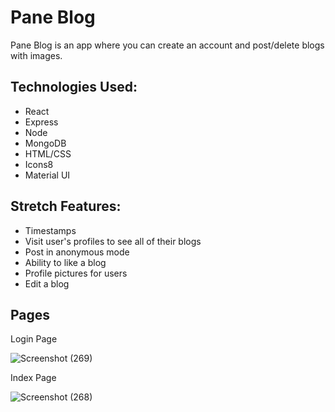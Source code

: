 # Pane Blog
Pane Blog is an app where you can create an account and post/delete blogs with images.

## Technologies Used:
- React
- Express
- Node
- MongoDB
- HTML/CSS
- Icons8
- Material UI

## Stretch Features:
- Timestamps
- Visit user's profiles to see all of their blogs
- Post in anonymous mode
- Ability to like a blog
- Profile pictures for users
- Edit a blog

## Pages

Login Page

![Screenshot (269)](https://user-images.githubusercontent.com/109836001/196192192-a34aecba-2568-4a85-8464-6896f4b8a860.png)

Index Page

![Screenshot (268)](https://user-images.githubusercontent.com/109836001/196191244-6429d016-579e-45b7-b0f6-f962e990fc93.png)







